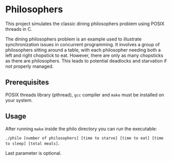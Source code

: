 # Philosophers
This project simulates the classic dining philosophers problem using POSIX threads in C.

The dining philosophers problem is an example used to illustrate synchronization issues in concurrent programming. It involves a group of philosophers sitting around a table, with each philosopher needing both a left and right chopstick to eat. However, there are only as many chopsticks as there are philosophers. This leads to potential deadlocks and starvation if not properly managed.

## Prerequisites
POSIX threads library (pthread), ```gcc``` compiler and ```make``` must be installed on your system.

## Usage
After running ```make``` inside the philo directory you can run the executable:

```./philo [number of philosophers] [time to starve] [time to eat] [time to sleep] [total meals]```.

Last parameter is optional.
